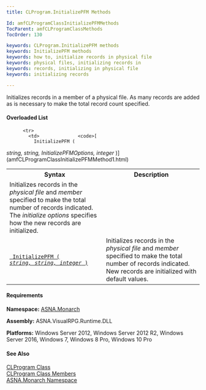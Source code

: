 ```yaml
---
title: CLProgram.InitializePFM Methods

Id: amfCLProgramClassInitializePFMMethods
TocParent: amfCLProgramClassMethods
TocOrder: 130

keywords: CLProgram.InitializePFM methods
keywords: InitializePFM methods
keywords: how to, initialize records in physical file
keywords: physical files, initializing records in
keywords: records, initializing in physical file
keywords: initializing records

---
```


Initializes records in a member of a physical file. As many records are added as is necessary to make the total record count specified.
<!-- start constructor table -->	

#### Overloaded List
<table class="mytable" cellspacing="0" cellpadding="4" width="90%">
          <colgroup>
            <col width="50%" />
            <col width="50%" />
          </colgroup>
          <tr>
            <th>Syntax</th>
            <th>Description</th>
          </tr>
<!-- end copy BUT put in extra div and end of table -->

          <tr>
            <td>              <code>[
              InitializePFM (
 *string, string, InitializePFMOptions,
              integer* )](amfCLProgramClassInitializePFMMethod1.html)</code>
            </td>
            <td>Initializes records
            in the 
 *physical file*  and 
 *member*  specified to make the total number
            of records indicated.  The 
 *initialize options*  specifies how the new
            records are initialized.</td>
          </tr>
          <tr>
            <td>              <code>[
              InitializePFM (
 *string, string, integer* )](amfCLProgramClassInitializePFMMethod2.html)</code>
            </td>
            <td>Initializes records
            in the 
 *physical file*  and 
 *member*  specified to make the total number
            of records indicated.  New records are initialized
            with default values.</td>
          </tr>
</table>

<!-- start -->

#### Requirements
**Namespace:** [ASNA.Monarch](amfMonarchNamespace.html)

**Assembly:** ASNA.VisualRPG.Runtime.DLL 

**Platforms:** Windows Server 2012, Windows Server 2012 R2, Windows Server 2016, Windows 7, Windows 8 Pro, Windows 10 Pro
<!-- end -->

#### See Also
[CLProgram Class](amfCLProgramClass.html) <br clear="none" /> [ CLProgram Class Members](amfCLProgramClassMembers.html) <br clear="none" /> [ASNA.Monarch Namespace](amfMonarchNamespace.html) 
